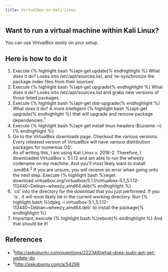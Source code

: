 ```yaml
--- 
title: VirtualBox on Kali-Linux 
---
```


<h2 class="section-heading">Want to run a virtual machine within Kali Linux?</h2>

<p>You can use VirtualBox easily on your setup.</p>

<h2 class="section-heading">Here is how to do it</h2>

<ol>
	<li>Execute {% highlight bash %}apt-get update{% endhighlight %} What does it do? Looks into /etc/apt/sources.list, and ‘re-synchronize the package index files from their sources’.</li>
	<li>Execute {% highlight bash %}apt-get upgrade{% endhighlight %} What does it do? Looks into /etc/apt/sources.list and grabs new versions of those listed packages.</li>
	<li>Execute {% highlight bash %}apt-get dist-upgrade{% endhighlight %} What does it do? A more intelligent {% highlight bash %}apt-get upgrade{% endhighlight %} that will upgrade and remove package dependencies.<sup>1</sup></li>
	<li>Execute {% highlight bash %}apt-get install linux-headers-$(uname -r){% endhighlight %}</li>
	<li>Go to the VirtualBox downloads page. Checkout the various versions.  Every released version of VirtualBox will have various distribution packages for numerous OS’. <br>As of writing this, I am using Kali Linux v. 2016-2. Therefore, I downloaded VirtualBox v. 5.1.12 and am able to run the wheezy codename on my machine. And you'll most likely want to install .amd64.<sup>2</sup> If you are unsure, you will receive an error when going onto the next step. Execute {% highlight bash %}wget download.virtualbox.org/virtualbox/5.1.1/virtualbox-5.1_5.1.12-112440~Debian~wheezy_amd64.deb{% endhighlight %} 
	</li>
	<li>`cd` into the directory for the download that you just performed.  If you `ls`, it will most likely be in the current working directory. Run  {% highlight bash %}dpkg -i virtualbox-5.1_5.1.12-112440~Debian~wheezy_amd64.deb` to install the package{% endhighlight %}</li>
	<li>Important, execute {% highlight bash %}reboot{% endhighlight %} And that should be it! </li>
</ol>

<h2 class="section-heading">References</h2>
<ul>
	<li>
		<sup>1</sup><a href="http://askubuntu.com/questions/222348/what-does-sudo-apt-get-update-do">http://askubuntu.com/questions/222348/what-does-sudo-apt-get-update-do</a>
	</li>
	<li>
		<sup>2</sup><a href="http://askubuntu.com/a/54298">http://askubuntu.com/a/54298</a>
	</li>
</ul>
